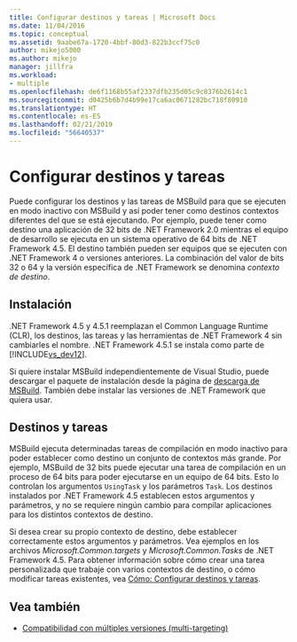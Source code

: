 ```yaml
---
title: Configurar destinos y tareas | Microsoft Docs
ms.date: 11/04/2016
ms.topic: conceptual
ms.assetid: 9aabe67a-1720-4bbf-80d3-822b3ccf75c0
author: mikejo5000
ms.author: mikejo
manager: jillfra
ms.workload:
- multiple
ms.openlocfilehash: de6f1168b55af2337dfb235d05c9c8376b2614c1
ms.sourcegitcommit: d0425b6b7d4b99e17ca6ac0671282bc718f80910
ms.translationtype: HT
ms.contentlocale: es-ES
ms.lasthandoff: 02/21/2019
ms.locfileid: "56640537"
---
```

# <a name="configure-targets-and-tasks"></a>Configurar destinos y tareas
Puede configurar los destinos y las tareas de MSBuild para que se ejecuten en modo inactivo con MSBuild y así poder tener como destinos contextos diferentes del que se está ejecutando. Por ejemplo, puede tener como destino una aplicación de 32 bits de .NET Framework 2.0 mientras el equipo de desarrollo se ejecuta en un sistema operativo de 64 bits de .NET Framework 4.5. El destino también pueden ser equipos que se ejecuten con .NET Framework 4 o versiones anteriores. La combinación del valor de bits 32 o 64 y la versión específica de .NET Framework se denomina *contexto de destino*.

## <a name="installation"></a>Instalación
 .NET Framework 4.5 y 4.5.1 reemplazan el Common Language Runtime (CLR), los destinos, las tareas y las herramientas de .NET Framework 4 sin cambiarles el nombre. .NET Framework 4.5.1 se instala como parte de [!INCLUDE[vs_dev12](../extensibility/includes/vs_dev12_md.md)].

 Si quiere instalar MSBuild independientemente de Visual Studio, puede descargar el paquete de instalación desde la página de [descarga de MSBuild](http://go.microsoft.com/fwlink/?LinkId=309745). También debe instalar las versiones de .NET Framework que quiera usar.

## <a name="targets-and-tasks"></a>Destinos y tareas
 MSBuild ejecuta determinadas tareas de compilación en modo inactivo para poder establecer como destino un conjunto de contextos más grande.  Por ejemplo, MSBuild de 32 bits puede ejecutar una tarea de compilación en un proceso de 64 bits para poder ejecutarse en un equipo de 64 bits. Esto lo controlan los argumentos `UsingTask` y los parámetros `Task`. Los destinos instalados por .NET Framework 4.5 establecen estos argumentos y parámetros, y no se requiere ningún cambio para compilar aplicaciones para los distintos contextos de destino.

 Si desea crear su propio contexto de destino, debe establecer correctamente estos argumentos y parámetros. Vea ejemplos en los archivos *Microsoft.Common.targets* y *Microsoft.Common.Tasks* de .NET Framework 4.5.  Para obtener información sobre cómo crear una tarea personalizada que trabaje con varios contextos de destino, o cómo modificar tareas existentes, vea [Cómo: Configurar destinos y tareas](../msbuild/how-to-configure-targets-and-tasks.md).

## <a name="see-also"></a>Vea también
- [Compatibilidad con múltiples versiones (multi-targeting)](../msbuild/msbuild-multitargeting-overview.md)
